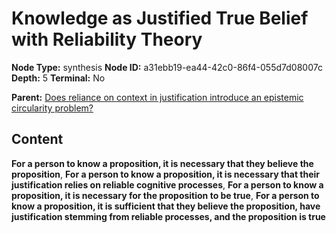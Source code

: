 # Knowledge as Justified True Belief with Reliability Theory

**Node Type:** synthesis
**Node ID:** a31ebb19-ea44-42c0-86f4-055d7d08007c
**Depth:** 5
**Terminal:** No

**Parent:** [Does reliance on context in justification introduce an epistemic circularity problem?](does-reliance-on-context-in-justification-introduce-an-epistemic-circularity-problem-antithesis-f0bf9878-590c-46a8-9d16-34b033f9802d.md)

## Content

**For a person to know a proposition, it is necessary that they believe the proposition**, **For a person to know a proposition, it is necessary that their justification relies on reliable cognitive processes**, **For a person to know a proposition, it is necessary for the proposition to be true**, **For a person to know a proposition, it is sufficient that they believe the proposition, have justification stemming from reliable processes, and the proposition is true**
